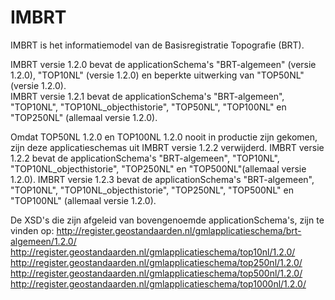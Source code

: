 # IMBRT
IMBRT is het informatiemodel van de Basisregistratie Topografie (BRT). 

IMBRT versie 1.2.0 bevat de applicationSchema's "BRT-algemeen" (versie 1.2.0), "TOP10NL" (versie 1.2.0) en beperkte uitwerking van "TOP50NL" (versie 1.2.0).  
IMBRT versie 1.2.1 bevat de applicationSchema's "BRT-algemeen", "TOP10NL", "TOP10NL_objecthistorie", "TOP50NL", "TOP100NL" en "TOP250NL" (allemaal versie 1.2.0).

Omdat TOP50NL 1.2.0 en TOP100NL 1.2.0 nooit in productie zijn gekomen, zijn deze applicatieschemas uit IMBRT versie 1.2.2 verwijderd.
IMBRT versie 1.2.2 bevat de applicationSchema's "BRT-algemeen", "TOP10NL", "TOP10NL_objecthistorie", "TOP250NL" en "TOP500NL"(allemaal versie 1.2.0).
IMBRT versie 1.2.3 bevat de applicationSchema's "BRT-algemeen", "TOP10NL", "TOP10NL_objecthistorie", "TOP250NL", "TOP500NL" en "TOP100NL" (allemaal versie 1.2.0).

De XSD's die zijn afgeleid van bovengenoemde applicationSchema's, zijn te vinden op: 
http://register.geostandaarden.nl/gmlapplicatieschema/brt-algemeen/1.2.0/ 
http://register.geostandaarden.nl/gmlapplicatieschema/top10nl/1.2.0/ 
http://register.geostandaarden.nl/gmlapplicatieschema/top250nl/1.2.0/ 
http://register.geostandaarden.nl/gmlapplicatieschema/top500nl/1.2.0/ 
http://register.geostandaarden.nl/gmlapplicatieschema/top1000nl/1.2.0/ 